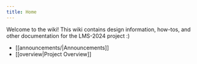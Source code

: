 ```yaml
---
title: Home
---
```

Welcome to the wiki! This wiki contains design information, how-tos, and other documentation for the LMS-2024 project :)
 - [[announcements/|Announcements]]
 - [[overview|Project Overview]]
